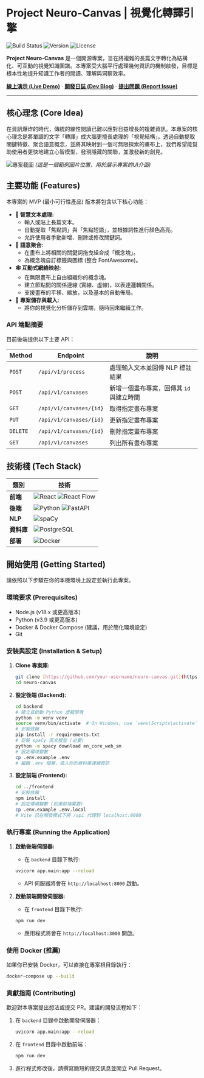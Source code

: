 # Project Neuro-Canvas | 視覺化轉譯引擎

![Build Status](https://img.shields.io/badge/build-passing-brightgreen)
![Version](https://img.shields.io/badge/version-MVP-blue)
![License](https://img.shields.io/badge/license-MIT-yellow)

**Project Neuro-Canvas** 是一個開源專案，旨在將複雜的長篇文字轉化為結構化、可互動的視覺知識圖譜。本專案受大腦平行處理幾何資訊的機制啟發，目標是根本性地提升知識工作者的閱讀、理解與洞察效率。

[**線上演示 (Live Demo)**](#) · [**開發日誌 (Dev Blog)**](#) · [**提出問題 (Report Issue)**](#)

---

## 核心理念 (Core Idea)

在資訊爆炸的時代，傳統的線性閱讀已難以應對日益增長的複雜資訊。本專案的核心理念是將單調的文字「轉譯」成大腦更擅長處理的「視覺結構」。透過自動提取關鍵特徵、聚合語意概念，並將其映射到一個可無限探索的畫布上，我們希望能幫助使用者更快地建立心智模型，發現隱藏的關聯，並激發新的創見。

![專案截圖](https://i.imgur.com/example-screenshot.png)
*(這是一個範例圖片位置，用於展示專案的UI介面)*

## 主要功能 (Features)

本專案的 MVP (最小可行性產品) 版本將包含以下核心功能：

* **📝 智慧文本處理:**
    * 輸入或貼上長篇文本。
    * 自動提取「焦點詞」與「焦點短語」，並根據詞性進行顏色高亮。
    * 允許使用者手動新增、刪除或修改關鍵詞。
* **🧩 語意聚合:**
    * 在畫布上將相關的關鍵詞拖曳組合成「概念塊」。
    * 為概念塊自訂標籤與圖標 (整合 FontAwesome)。
* **🕸️ 互動式網絡映射:**
    * 在無限畫布上自由組織你的概念塊。
    * 建立節點間的關係連線 (實線、虛線)，以表達邏輯關係。
    * 支援畫布的平移、縮放，以及基本的自動佈局。
* **💾 專案儲存與載入:**
    * 將你的視覺化分析儲存到雲端，隨時回來繼續工作。

### API 端點摘要

目前後端提供以下主要 API：

| Method | Endpoint | 說明 |
| ------ | -------- | ---- |
| `POST` | `/api/v1/process` | 處理輸入文本並回傳 NLP 標註結果 |
| `POST` | `/api/v1/canvases` | 新增一個畫布專案，回傳其 `id` 與建立時間 |
| `GET`  | `/api/v1/canvases/{id}` | 取得指定畫布專案 |
| `PUT`  | `/api/v1/canvases/{id}` | 更新指定畫布專案 |
| `DELETE` | `/api/v1/canvases/{id}` | 刪除指定畫布專案 |
| `GET` | `/api/v1/canvases` | 列出所有畫布專案 |

## 技術棧 (Tech Stack)

| 類別          | 技術                                                                                                                                              |
| ------------- | ------------------------------------------------------------------------------------------------------------------------------------------------- |
| **前端** | ![React](https://img.shields.io/badge/-React-61DAFB?logo=react&logoColor=white) ![React Flow](https://img.shields.io/badge/-React%20Flow-1A192B)   |
| **後端** | ![Python](https://img.shields.io/badge/-Python-3776AB?logo=python&logoColor=white) ![FastAPI](https://img.shields.io/badge/-FastAPI-009688?logo=fastapi&logoColor=white) |
| **NLP** | ![spaCy](https://img.shields.io/badge/-spaCy-09A3D5?logo=spacy&logoColor=white)                                                                     |
| **資料庫** | ![PostgreSQL](https://img.shields.io/badge/-PostgreSQL-4169E1?logo=postgresql&logoColor=white)                                                     |
| **部署** | ![Docker](https://img.shields.io/badge/-Docker-2496ED?logo=docker&logoColor=white)                                                                 |

## 開始使用 (Getting Started)

請依照以下步驟在你的本機環境上設定並執行此專案。

### 環境要求 (Prerequisites)

* Node.js (v18.x 或更高版本)
* Python (v3.9 或更高版本)
* Docker & Docker Compose (建議，用於簡化環境設定)
* Git

### 安裝與設定 (Installation & Setup)

1.  **Clone 專案庫:**
    ```bash
    git clone [https://github.com/your-username/neuro-canvas.git](https://github.com/your-username/neuro-canvas.git)
    cd neuro-canvas
    ```

2.  **設定後端 (Backend):**
    ```bash
    cd backend
    # 建立並啟動 Python 虛擬環境
    python -m venv venv
    source venv/bin/activate  # On Windows, use `venv\Scripts\activate`
    # 安裝依賴
    pip install -r requirements.txt
    # 安裝 spaCy 英文模型 (必要)
    python -m spacy download en_core_web_sm
    # 設定環境變數
    cp .env.example .env
    # 編輯 .env 檔案，填入你的資料庫連線資訊
    ```

3.  **設定前端 (Frontend):**
    ```bash
    cd ../frontend
    # 安裝依賴
    npm install
    # 設定環境變數 (如果前端需要)
    cp .env.example .env.local
    # Vite 已在開發模式下將 /api 代理到 localhost:8000
    ```

### 執行專案 (Running the Application)

1.  **啟動後端伺服器:**
    * 在 `backend` 目錄下執行:
    ```bash
    uvicorn app.main:app --reload
    ```
    * API 伺服器將會在 `http://localhost:8000` 啟動。

2.  **啟動前端開發伺服器:**
    * 在 `frontend` 目錄下執行:
    ```bash
    npm run dev
    ```
    * 應用程式將會在 `http://localhost:3000` 開啟。

### 使用 Docker (推薦)

如果你已安裝 Docker，可以直接在專案根目錄執行：
```bash
docker-compose up --build
```

### 貢獻指南 (Contributing)

歡迎對本專案提出想法或提交 PR。建議的開發流程如下：

1. 在 `backend` 目錄中啟動開發伺服器：
   ```bash
   uvicorn app.main:app --reload
   ```
2. 在 `frontend` 目錄中啟動前端：
   ```bash
   npm run dev
   ```
3. 進行程式修改後，請撰寫簡短的提交訊息並開立 Pull Request。
